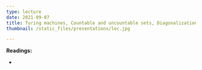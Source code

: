 ```yaml
---
type: lecture
date: 2021-09-07
title: Turing machines, Countable and uncountable sets, Diagonalization
thumbnail: /static_files/presentations/lec.jpg

---
```

**Readings:**
- [//]: # "[Lecture Notes 1, Sections 2.6-3.2](http://cs.gmu.edu/~evgenios/teaching/cs600/automata.pdf)"
